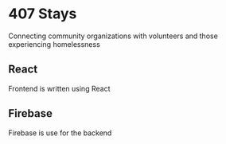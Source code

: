 # 407 Stays

Connecting community organizations with volunteers and those experiencing homelessness

## React
Frontend is written using React

## Firebase
Firebase is use for the backend

